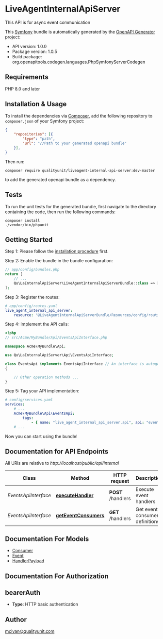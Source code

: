 # LiveAgentInternalApiServer
This API is for async event communication

This [Symfony](https://symfony.com/) bundle is automatically generated by the [OpenAPI Generator](https://openapi-generator.tech) project:

- API version: 1.0.0
- Package version: 1.0.5
- Build package: org.openapitools.codegen.languages.PhpSymfonyServerCodegen

## Requirements

PHP 8.0 and later

## Installation & Usage

To install the dependencies via [Composer](http://getcomposer.org/), add the following repository to `composer.json` of your Symfony project:

```json
{
    "repositories": [{
        "type": "path",
        "url": "//Path to your generated openapi bundle"
    }],
}
```

Then run:

```
composer require qualityunit/liveagent-internal-api-server:dev-master
```

to add the generated openapi bundle as a dependency.

## Tests

To run the unit tests for the generated bundle, first navigate to the directory containing the code, then run the following commands:

```
composer install
./vendor/bin/phpunit
```


## Getting Started

Step 1: Please follow the [installation procedure](#installation--usage) first.

Step 2: Enable the bundle in the bundle configuration:

```php
// app/config/bundles.php
return [
    // ...
    Qu\LaInternalApiServer\LiveAgentInternalApiServerBundle::class => ['all' => true],
];
```

Step 3: Register the routes:

```yaml
# app/config/routes.yaml
live_agent_internal_api_server:
    resource: "@LiveAgentInternalApiServerBundle/Resources/config/routing.yaml"
```

Step 4: Implement the API calls:

```php
<?php
// src/Acme/MyBundle/Api/EventsApiInterface.php

namespace Acme\MyBundle\Api;

use Qu\LaInternalApiServer\Api\EventsApiInterface;

class EventsApi implements EventsApiInterface // An interface is autogenerated
{

    // Other operation methods ...
}
```

Step 5: Tag your API implementation:

```yaml
# config/services.yaml
services:
    # ...
    Acme\MyBundle\Api\EventsApi:
        tags:
            - { name: "live_agent_internal_api_server.api", api: "events" }
    # ...
```

Now you can start using the bundle!


## Documentation for API Endpoints

All URIs are relative to *http://localhost/public/api/internal*

Class | Method | HTTP request | Description
------------ | ------------- | ------------- | -------------
*EventsApiInterface* | [**executeHandler**](docs/Api/EventsApiInterface.md#executehandler) | **POST** /handlers | Execute event handlers
*EventsApiInterface* | [**getEventConsumers**](docs/Api/EventsApiInterface.md#geteventconsumers) | **GET** /handlers | Get event consumer definitions


## Documentation For Models

 - [Consumer](docs/Model/Consumer.md)
 - [Event](docs/Model/Event.md)
 - [HandlerPayload](docs/Model/HandlerPayload.md)


## Documentation For Authorization


## bearerAuth

- **Type**: HTTP basic authentication


## Author

mcivan@qualityunit.com

